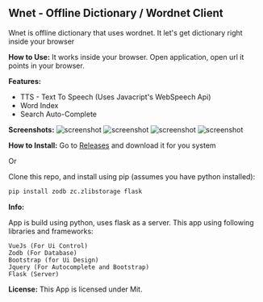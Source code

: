 ## Wnet - Offline Dictionary / Wordnet Client

Wnet is offline dictionary that uses wordnet. It let's get dictionary right inside your browser

**How to Use:**
It works inside your browser. Open application, open url it points in your browser.


**Features:**
* TTS - Text To Speech (Uses Javacript's WebSpeech Api)
* Word Index
* Search Auto-Complete

**Screenshots:**
![screenshot](https://user-images.githubusercontent.com/22234795/31851047-fe98c6e0-b612-11e7-9d22-17069d3d1b71.PNG)
![screenshot](https://user-images.githubusercontent.com/22234795/31851048-fecab8bc-b612-11e7-9e11-dbc48e73b17d.PNG)
![screenshot](https://user-images.githubusercontent.com/22234795/31851049-feff04e6-b612-11e7-8faf-bd36245f1875.PNG)
![screenshot](https://user-images.githubusercontent.com/22234795/31851046-fe62dab2-b612-11e7-94b2-bb8cb46400f4.PNG)



**How to Install:**
Go to [Releases](https://github.com/wasoomro/wnet-wordnet-client/releases/) and download it for you system

Or

Clone this repo, and install using pip (assumes you have python installed):
```html
pip install zodb zc.zlibstorage flask
```


**Info:**

App is build using python, uses flask as a server. This app using following libraries and frameworks:
```list
VueJs (For Ui Control)
Zodb (For Database)
Bootstrap (for Ui Design)
Jquery (For Autocomplete and Bootstrap)
Flask (Server)
```


**License:**
This App is licensed under Mit.
